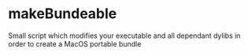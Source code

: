# makeBundeable
Small script which modifies your executable and all dependant dylibs in order to create a MacOS portable bundle
